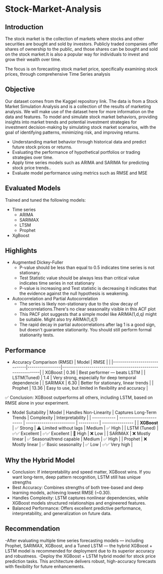 # Stock-Market-Analysis

## Introduction
The stock market is the collection of markets where stocks and other securities are bought and sold by investors. Publicly traded companies offer shares of ownership to the public, and those shares can be bought and sold on the stock market.It is also a popular way for individuals to invest and grow their wealth over time.

The focus is on forecasting stock market price, specifically examining stock prices, through comprehensive Time Series analysis

## Objective
Our dataset comes from the Kaggel repository link. The data is from a Stock Market Simulation Analysis and is a collection of the results of marketing analysis. We will make use of the dataset here for more information on the data and features.
To model and simulate stock market behaviors, providing insights into market trends and potential investment strategies for investment decision-making by simulating stock market scenarios, with the goal of identifying patterns, minimizing risk, and improving returns.

- Understanding market behavior through historical data and predict future stock prices or returns.
- Evaluating the performance of hypothetical portfolios or trading strategies over time.
- Apply time series models such as ARIMA and SARIMA for predicting stock price trends..
- Evaluate model performance using metrics such as RMSE and MSE

## Evaluated Models
Trained and tuned the following models:
 
- Time series
  - ARIMA
  - SARIMAX
  - LTSM
  - Prophet
- XgBoost

## Highlights

- Augmented Dickey-Fuller
   - P-value should be less than equal to 0.5 indicates time series is not stationary.
   - Test Statistic value should be always less than critical value indicates time series in not stationary
   - P-value is increasing and Test statistic is decreasing it indicates that the evidence against the null hypothesis is weakening.
- Autocorrelation and Partial Autocorrelation
  - The series is likely non-stationary due to the slow decay of autocorrelations.There's no clear seasonality visible in this ACF plot
  - This PACF plot suggests that a simple model like ARIMA(1,d,q) might be suitable. Might also try ARIMA(1,d,1)
  - The rapid decay in partial autocorrelations after lag 1 is a good sign, but doesn't guarantee stationarity. You should still perform formal stationarity tests.

## Performance

- Accuracy Comparison (RMSE)
| Model                        | RMSE            |                                                               | 
|------------------------------|-----------------|---------------------------------------------------------------|
| XGBoost                      | 0.36            |  Best performer — beats LSTM                                  | 
| LSTM(Tuned)                  | 1.4             |  Very strong, especially for deep temporal dependencie        | 
| SARIMAX                      | 6.30            |  Better for stationary, linear trends                         | 
| Prophet                      | 13.36           |  Easy to use, but limited in flexibility and accuracy         |   

✅ Conclusion: XGBoost outperforms all others, including LSTM, based on RMSE alone in your experiment.

- Model Suitability
| Model        | Handles Non-Linearity     | Captures Long-Term Trends | Complexity | Interpretability     |
| ------------ | ------------------------  | ------------------------- | ---------- | ----------------     |
| **XGBoost**  | ✅ Strong                | ⚠️ Limited without lags   | Medium     | ✅ High              |
| LSTM (Tuned) | ✅✅ Excellent           | ✅✅ Excellent           | 🔺 High    | ❌ Low              |
| SARIMAX      | ❌ Mostly linear         | ✅ Seasonal/trend capable | Medium     | ✅ High              |
| Prophet      | ❌ Mostly linear         | ✅ Basic seasonality      | ✅ Low    | ✅✅ Very high       |

## Why the Hybrid Model
- Conclusion: If interpretability and speed matter, XGBoost wins. If you want long-term, deep pattern recognition, LSTM still has unique strengths
- Best Accuracy: Combines strengths of both tree-based and deep learning models, achieving lowest RMSE (~0.30).
- Handles Complexity: LSTM captures nonlinear dependencies, while XGBoost models structured relationships and engineered features.
- Balanced Performance: Offers excellent predictive performance, interpretability, and generalization on future data.

## Recommendation

-After evaluating multiple time series forecasting models — including Prophet, SARIMAX, XGBoost, and a Tuned LSTM — the hybrid XGBoost + LSTM model is recommended for deployment due to its superior accuracy and robustness.
-Deploy the XGBoost + LSTM hybrid model for stock price prediction tasks. This architecture delivers robust, high-accuracy forecasts with flexibility for future enhancements.

